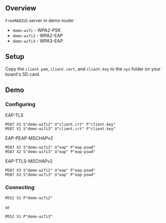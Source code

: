 
## Overview

`FreeRADIUS` server in demo router



- `demo-wifi` - WPA2-PSK
- `demo-wifi2` - WPA2-EAP
- `demo-wifi3` - WPA3-EAP

## Setup

Copy the `client.pem`, `client.cert`, and `client.key` to the `sys` folder on your board's SD card.

## Demo

### Configuring

EAP-TLS
```
M587 X1 S"demo-wifi2" U"client.crt" P"client.key"
M587 X1 S"demo-wifi3" U"client.crt" P"client.key"
```

EAP-PEAP-MSCHAPv2

```
M587 X2 S"demo-wifi2" U"eap" P"eap-pswd"
M587 X2 S"demo-wifi3" U"eap" P"eap-pswd"
```

EAP-TTLS-MSCHAPv2

```
M587 X3 S"demo-wifi2" U"eap" P"eap-pswd"
M587 X3 S"demo-wifi3" U"eap" P"eap-pswd"
```

### Connecting

```
M552 S1 P"demo-wifi2"
```
or 

```
M552 S1 P"demo-wifi3"
```